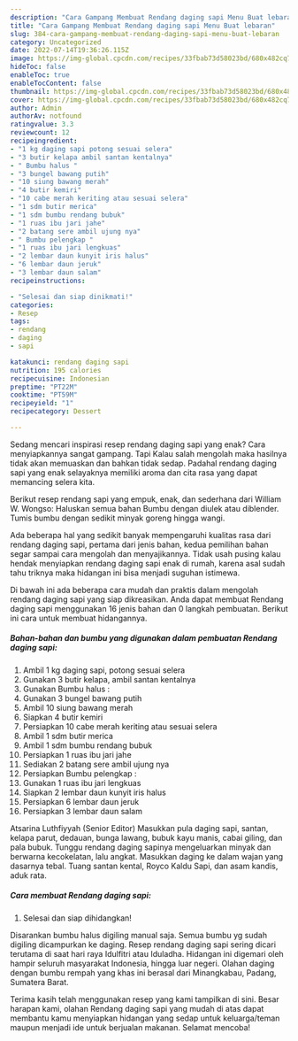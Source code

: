 ```yaml
---
description: "Cara Gampang Membuat Rendang daging sapi Menu Buat lebaran"
title: "Cara Gampang Membuat Rendang daging sapi Menu Buat lebaran"
slug: 384-cara-gampang-membuat-rendang-daging-sapi-menu-buat-lebaran
category: Uncategorized
date: 2022-07-14T19:36:26.115Z
image: https://img-global.cpcdn.com/recipes/33fbab73d58023bd/680x482cq70/rendang-daging-sapi-foto-resep-utama.jpg
hideToc: false
enableToc: true
enableTocContent: false
thumbnail: https://img-global.cpcdn.com/recipes/33fbab73d58023bd/680x482cq70/rendang-daging-sapi-foto-resep-utama.jpg
cover: https://img-global.cpcdn.com/recipes/33fbab73d58023bd/680x482cq70/rendang-daging-sapi-foto-resep-utama.jpg
author: Admin
authorAv: notfound
ratingvalue: 3.3
reviewcount: 12
recipeingredient:
- "1 kg daging sapi potong sesuai selera"
- "3 butir kelapa ambil santan kentalnya"
- " Bumbu halus "
- "3 bungel bawang putih"
- "10 siung bawang merah"
- "4 butir kemiri"
- "10 cabe merah keriting atau sesuai selera"
- "1 sdm butir merica"
- "1 sdm bumbu rendang bubuk"
- "1 ruas ibu jari jahe"
- "2 batang sere ambil ujung nya"
- " Bumbu pelengkap "
- "1 ruas ibu jari lengkuas"
- "2 lembar daun kunyit iris halus"
- "6 lembar daun jeruk"
- "3 lembar daun salam"
recipeinstructions:

- "Selesai dan siap dinikmati!"
categories:
- Resep
tags:
- rendang
- daging
- sapi

katakunci: rendang daging sapi 
nutrition: 195 calories
recipecuisine: Indonesian
preptime: "PT22M"
cooktime: "PT59M"
recipeyield: "1"
recipecategory: Dessert

---
```



Sedang mencari inspirasi resep rendang daging sapi yang enak? Cara menyiapkannya sangat gampang. Tapi Kalau salah mengolah maka hasilnya tidak akan memuaskan dan bahkan tidak sedap. Padahal rendang daging sapi yang enak selayaknya memiliki aroma dan cita rasa yang dapat memancing selera kita.


Berikut resep rendang sapi yang empuk, enak, dan sederhana dari William W. Wongso: Haluskan semua bahan Bumbu dengan diulek atau diblender. Tumis bumbu dengan sedikit minyak goreng hingga wangi.

Ada beberapa hal yang sedikit banyak mempengaruhi kualitas rasa dari rendang daging sapi, pertama dari jenis bahan, kedua pemilihan bahan segar sampai cara mengolah dan menyajikannya. Tidak usah pusing kalau hendak menyiapkan rendang daging sapi enak di rumah, karena asal sudah tahu triknya maka hidangan ini bisa menjadi suguhan istimewa.


Di bawah ini ada beberapa cara mudah dan praktis dalam mengolah rendang daging sapi yang siap dikreasikan. Anda dapat membuat Rendang daging sapi menggunakan 16 jenis bahan dan 0 langkah pembuatan. Berikut ini cara untuk membuat hidangannya.

<!--inarticleads1-->

##### Bahan-bahan dan bumbu yang digunakan dalam pembuatan Rendang daging sapi:

1. Ambil 1 kg daging sapi, potong sesuai selera
1. Gunakan 3 butir kelapa, ambil santan kentalnya
1. Gunakan  Bumbu halus :
1. Gunakan 3 bungel bawang putih
1. Ambil 10 siung bawang merah
1. Siapkan 4 butir kemiri
1. Persiapkan 10 cabe merah keriting atau sesuai selera
1. Ambil 1 sdm butir merica
1. Ambil 1 sdm bumbu rendang bubuk
1. Persiapkan 1 ruas ibu jari jahe
1. Sediakan 2 batang sere ambil ujung nya
1. Persiapkan  Bumbu pelengkap :
1. Gunakan 1 ruas ibu jari lengkuas
1. Siapkan 2 lembar daun kunyit iris halus
1. Persiapkan 6 lembar daun jeruk
1. Persiapkan 3 lembar daun salam


Atsarina Luthfiyyah (Senior Editor) Masukkan pula daging sapi, santan, kelapa parut, dedauan, bunga lawang, bubuk kayu manis, cabai giling, dan pala bubuk. Tunggu rendang daging sapinya mengeluarkan minyak dan berwarna kecokelatan, lalu angkat. Masukkan daging ke dalam wajan yang dasarnya tebal. Tuang santan kental, Royco Kaldu Sapi, dan asam kandis, aduk rata. 

<!--inarticleads2-->

##### Cara membuat Rendang daging sapi:


1. Selesai dan siap dihidangkan!

Disarankan bumbu halus digiling manual saja. Semua bumbu yg sudah digiling dicampurkan ke daging. Resep rendang daging sapi sering dicari terutama di saat hari raya Idulfitri atau Iduladha. Hidangan ini digemari oleh hampir seluruh masyarakat Indonesia, hingga luar negeri. Olahan daging dengan bumbu rempah yang khas ini berasal dari Minangkabau, Padang, Sumatera Barat. 

Terima kasih telah menggunakan resep yang kami tampilkan di sini. Besar harapan kami, olahan Rendang daging sapi yang mudah di atas dapat membantu kamu menyiapkan hidangan yang sedap untuk keluarga/teman maupun menjadi ide untuk berjualan makanan. Selamat mencoba!
